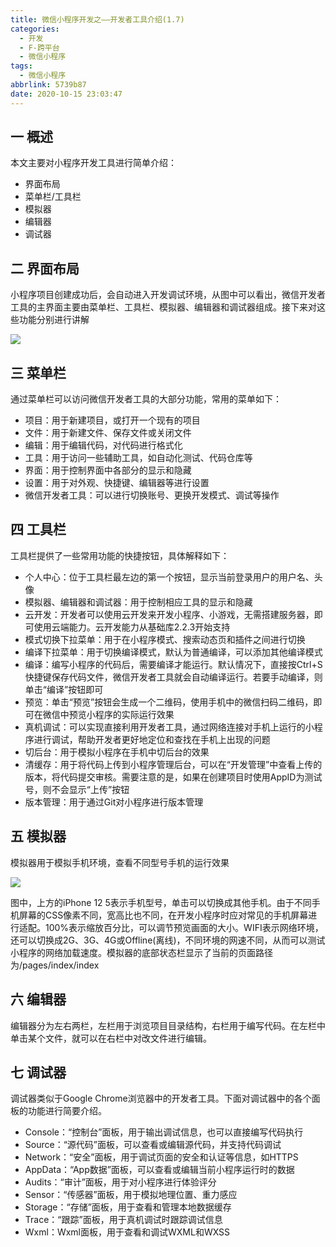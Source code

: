 ```yaml
---
title: 微信小程序开发之——开发者工具介绍(1.7)
categories:
  - 开发
  - F-跨平台
  - 微信小程序
tags:
  - 微信小程序
abbrlink: 5739b87
date: 2020-10-15 23:03:47
---
```

## 一 概述

本文主要对小程序开发工具进行简单介绍：

* 界面布局
* 菜单栏/工具栏
* 模拟器
* 编辑器
* 调试器

<!--more-->

## 二 界面布局

小程序项目创建成功后，会自动进入开发调试环境，从图中可以看出，微信开发者工具的主界面主要由菜单栏、工具栏、模拟器、编辑器和调试器组成。接下来对这些功能分别进行讲解

![][1]

## 三 菜单栏

通过菜单栏可以访问微信开发者工具的大部分功能，常用的菜单如下：

* 项目：用于新建项目，或打开一个现有的项目
* 文件：用于新建文件、保存文件或关闭文件
* 编辑：用于编辑代码，对代码进行格式化
* 工具：用于访问一些辅助工具，如自动化测试、代码仓库等
* 界面：用于控制界面中各部分的显示和隐藏
* 设置：用于对外观、快捷键、编辑器等进行设置
* 微信开发者工具：可以进行切换账号、更换开发模式、调试等操作

## 四 工具栏

工具栏提供了一些常用功能的快捷按钮，具体解释如下：

* 个人中心：位于工具栏最左边的第一个按钮，显示当前登录用户的用户名、头像
* 模拟器、编辑器和调试器：用于控制相应工具的显示和隐藏
* 云开发：开发者可以使用云开发来开发小程序、小游戏，无需搭建服务器，即可使用云端能力。云开发能力从基础库2.2.3开始支持
* 模式切换下拉菜单：用于在小程序模式、搜索动态页和插件之间进行切换
* 编译下拉菜单：用于切换编译模式，默认为普通编译，可以添加其他编译模式
* 编译：编写小程序的代码后，需要编译才能运行。默认情况下，直接按Ctrl+S快捷键保存代码文件，微信开发者工具就会自动编译运行。若要手动编译，则单击“编译”按钮即可
* 预览：单击“预览”按钮会生成一个二维码，使用手机中的微信扫码二维码，即可在微信中预览小程序的实际运行效果
* 真机调试：可以实现直接利用开发者工具，通过网络连接对手机上运行的小程序进行调试，帮助开发者更好地定位和查找在手机上出现的问题
* 切后台：用于模拟小程序在手机中切后台的效果
* 清缓存：用于将代码上传到小程序管理后台，可以在“开发管理”中查看上传的版本，将代码提交审核。需要注意的是，如果在创建项目时使用AppID为测试号，则不会显示“上传”按钮
* 版本管理：用于通过Git对小程序进行版本管理

## 五 模拟器

模拟器用于模拟手机环境，查看不同型号手机的运行效果

![][2]

图中，上方的iPhone 12 5表示手机型号，单击可以切换成其他手机。由于不同手机屏幕的CSS像素不同，宽高比也不同，在开发小程序时应对常见的手机屏幕进行适配。100%表示缩放百分比，可以调节预览画面的大小。WIFI表示网络环境，还可以切换成2G、3G、4G或Offline(离线)，不同环境的网速不同，从而可以测试小程序的网络加载速度。模拟器的底部状态栏显示了当前的页面路径为/pages/index/index

## 六 编辑器

编辑器分为左右两栏，左栏用于浏览项目目录结构，右栏用于编写代码。在左栏中单击某个文件，就可以在右栏中对改文件进行编辑。

## 七 调试器

调试器类似于Google Chrome浏览器中的开发者工具。下面对调试器中的各个面板的功能进行简要介绍。

* Console：“控制台”面板，用于输出调试信息，也可以直接编写代码执行
* Source：“源代码”面板，可以查看或编辑源代码，并支持代码调试
* Network：“安全”面板，用于调试页面的安全和认证等信息，如HTTPS
* AppData：“App数据”面板，可以查看或编辑当前小程序运行时的数据
* Audits：“审计”面板，用于对小程序进行体验评分
* Sensor：“传感器”面板，用于模拟地理位置、重力感应
* Storage：“存储”面板，用于查看和管理本地数据缓存
* Trace：“跟踪”面板，用于真机调试时跟踪调试信息
* Wxml：Wxml面板，用于查看和调试WXML和WXSS



[1]:https://jsd.onmicrosoft.cn/gh/PGzxc/CDN/blog-wechat/wechat-tools-layout.png
[2]:https://jsd.onmicrosoft.cn/gh/PGzxc/CDN/blog-wechat/wechat-tools-simulator.png